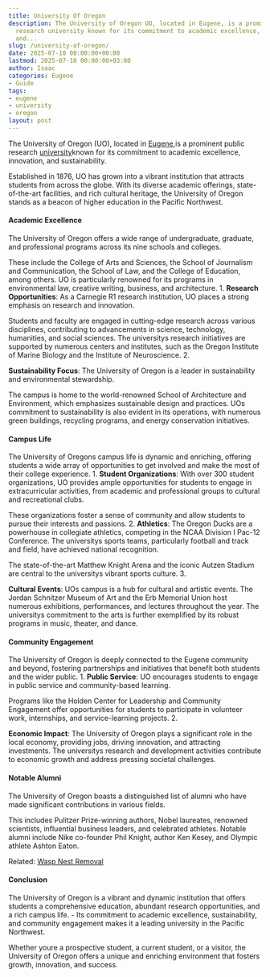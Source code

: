 ```yaml
---
title: University Of Oregon
description: The University of Oregon UO, located in Eugene, is a prominent public
  research university known for its commitment to academic excellence, innovation,
  and...
slug: /university-of-oregon/
date: 2025-07-10 00:00:00+00:00
lastmod: 2025-07-10 00:00:00+03:00
author: Isaac
categories: Eugene
- Guide
tags:
- eugene
- university
- oregon
layout: post
---
```

The University of Oregon (UO), located in [Eugene](https://pestpolicy.com/hendricks-park/),is a prominent public research [university](https://pestpolicy.com/western-washington-university-wwu/)known for its commitment to academic excellence, innovation, and sustainability.

Established in 1876, UO has grown into a vibrant institution that attracts students from across the globe. With its diverse academic offerings, state-of-the-art facilities, and rich cultural heritage, the University of Oregon stands as a beacon of higher education in the Pacific Northwest.

####  Academic Excellence

The University of Oregon offers a wide range of undergraduate, graduate, and professional programs across its nine schools and colleges.

These include the College of Arts and Sciences, the School of Journalism and Communication, the School of Law, and the College of Education, among others. UO is particularly renowned for its programs in environmental law, creative writing, business, and architecture. 1. **Research Opportunities**: As a Carnegie R1 research institution, UO places a strong emphasis on research and innovation.

Students and faculty are engaged in cutting-edge research across various disciplines, contributing to advancements in science, technology, humanities, and social sciences. The universitys research initiatives are supported by numerous centers and institutes, such as the Oregon Institute of Marine Biology and the Institute of Neuroscience. 2.

**Sustainability Focus**: The University of Oregon is a leader in sustainability and environmental stewardship.

The campus is home to the world-renowned School of Architecture and Environment, which emphasizes sustainable design and practices. UOs commitment to sustainability is also evident in its operations, with numerous green buildings, recycling programs, and energy conservation initiatives.

####  Campus Life

The University of Oregons campus life is dynamic and enriching, offering students a wide array of opportunities to get involved and make the most of their college experience. 1. **Student Organizations**: With over 300 student organizations, UO provides ample opportunities for students to engage in extracurricular activities, from academic and professional groups to cultural and recreational clubs.

These organizations foster a sense of community and allow students to pursue their interests and passions. 2. **Athletics**: The Oregon Ducks are a powerhouse in collegiate athletics, competing in the NCAA Division I Pac-12 Conference. The universitys sports teams, particularly football and track and field, have achieved national recognition.

The state-of-the-art Matthew Knight Arena and the iconic Autzen Stadium are central to the universitys vibrant sports culture. 3.

**Cultural Events**: UOs campus is a hub for cultural and artistic events. The Jordan Schnitzer Museum of Art and the Erb Memorial Union host numerous exhibitions, performances, and lectures throughout the year. The universitys commitment to the arts is further exemplified by its robust programs in music, theater, and dance.

####  Community Engagement

The University of Oregon is deeply connected to the Eugene community and beyond, fostering partnerships and initiatives that benefit both students and the wider public. 1. **Public Service**: UO encourages students to engage in public service and community-based learning.

Programs like the Holden Center for Leadership and Community Engagement offer opportunities for students to participate in volunteer work, internships, and service-learning projects. 2.

**Economic Impact**: The University of Oregon plays a significant role in the local economy, providing jobs, driving innovation, and attracting investments. The universitys research and development activities contribute to economic growth and address pressing societal challenges.

####  Notable Alumni

The University of Oregon boasts a distinguished list of alumni who have made significant contributions in various fields.

This includes Pulitzer Prize-winning authors, Nobel laureates, renowned scientists, influential business leaders, and celebrated athletes. Notable alumni include Nike co-founder Phil Knight, author Ken Kesey, and Olympic athlete Ashton Eaton.

Related: [Wasp Nest Removal](https://pestpolicy.com/wasp-nest-removal-in-eugene/)

####  Conclusion

The University of Oregon is a vibrant and dynamic institution that offers students a comprehensive education, abundant research opportunities, and a rich campus life. - Its commitment to academic excellence, sustainability, and community engagement makes it a leading university in the Pacific Northwest.

Whether youre a prospective student, a current student, or a visitor, the University of Oregon offers a unique and enriching environment that fosters growth, innovation, and success.